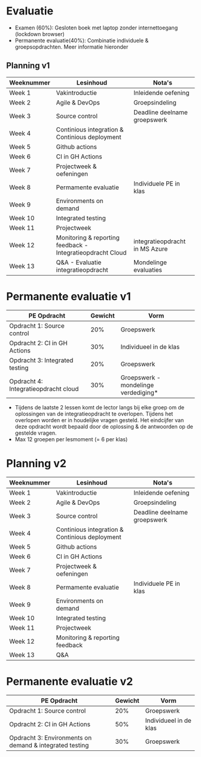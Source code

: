 
# Evaluatie
- Examen (60%): Gesloten boek met laptop zonder internettoegang (lockdown browser)
- Permanente evaluatie(40%): Combinatie individuele & groepsopdrachten. Meer informatie hieronder

## Planning v1
| Weeknummer | Lesinhoud | Nota's |
|------------|----------|--------|
| Week 1     | Vakintroductie | Inleidende oefening |
| Week 2     | Agile & DevOps | Groepsindeling |
| Week 3     | Source control | Deadline deelname groepswerk |
| Week 4     | Continious integration & Continious deployment |  |
| Week 5     | Github actions |  |
| Week 6     | CI in GH Actions |  |
| Week 7     | Projectweek & oefeningen |  |
| Week 8     | Permamente evaluatie | Individuele PE in klas |
| Week 9     | Environments on demand |  |
| Week 10    | Integrated testing |  |
| Week 11    | Projectweek | |
| Week 12    | Monitoring & reporting feedback  - Integratieopdracht Cloud | integratieopdracht in MS Azure |
| Week 13    | Q&A - Evaluatie integratieopdracht |  Mondelinge evaluaties |

# Permanente evaluatie v1

| PE Opdracht  | Gewicht | Vorm         |
|-------------|--------|-------------|
| Opdracht 1: Source control  | 20%    | Groepswerk  |
| Opdracht 2: CI in GH Actions  | 30%    | Individueel in de klas   |
| Opdracht 3: Integrated testing  | 20%    | Groepswerk  |
| Opdracht 4: Integratieopdracht cloud  | 30%    | Groepswerk - mondelinge verdediging*  |

* Tijdens de laatste 2 lessen komt de lector langs bij elke groep om de oplossingen van de integratieopdracht te overlopen. Tijdens het overlopen worden er in houdelijke vragen gesteld. Het eindcijfer van deze opdracht wordt bepaald door de oplossing & de antwoorden op de gestelde vragen.
* Max 12 groepen per lesmoment (= 6 per klas)

# Planning v2
| Weeknummer | Lesinhoud | Nota's |
|------------|----------|--------|
| Week 1     | Vakintroductie | Inleidende oefening |
| Week 2     | Agile & DevOps | Groepsindeling |
| Week 3     | Source control | Deadline deelname groepswerk |
| Week 4     | Continious integration & Continious deployment |  |
| Week 5     | Github actions |  |
| Week 6     | CI in GH Actions |  |
| Week 7     | Projectweek & oefeningen |  |
| Week 8     | Permamente evaluatie | Individuele PE in klas |
| Week 9     | Environments on demand |  |
| Week 10    | Integrated testing |  |
| Week 11    | Projectweek | |
| Week 12    | Monitoring & reporting feedback | |
| Week 13    | Q&A  | |


# Permanente evaluatie v2

| PE Opdracht  | Gewicht | Vorm         |
|-------------|--------|-------------|
| Opdracht 1: Source control  | 20%    | Groepswerk  |
| Opdracht 2: CI in GH Actions  | 50%    | Individueel in de klas   |
| Opdracht 3: Environments on demand & integrated testing  | 30%    | Groepswerk  |

